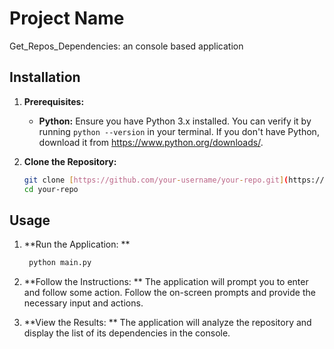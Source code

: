 # Project Name
Get_Repos_Dependencies:   an console based application 

## Installation
1. **Prerequisites:**
   - **Python:**
     Ensure you have Python 3.x installed. You can verify it by running `python --version` in your terminal. If you don't have Python, download it from https://www.python.org/downloads/.
     
2. **Clone the Repository:**
   ```bash
   git clone [https://github.com/your-username/your-repo.git](https://github.com/your-username/your-repo.git)
   cd your-repo

## Usage 
 1. **Run the Application:  **
    ```bash
     python main.py 
 2. **Follow the Instructions: **
    The application will prompt you to enter and follow some action.
    Follow the on-screen prompts and provide the necessary input and actions.

3. **View the Results: **
   The application will analyze the repository and display the list of its dependencies in the console.
